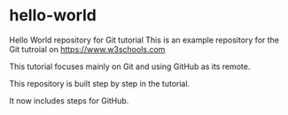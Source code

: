 # hello-world
Hello World repository for Git tutorial
This is an example repository for the Git tutroial on https://www.w3schools.com

This tutorial focuses mainly on Git and using GitHub as its remote.

This repository is built step by step in the tutorial.

It now includes steps for GitHub.
